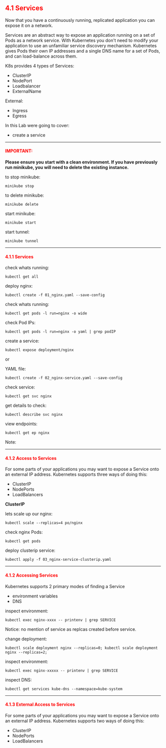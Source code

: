 ## <font color='red'> 4.1 Services </font>
Now that you have a continuously running, replicated application you can expose it on a network.

Services are an abstract way to expose an application running on a set of Pods as a network service.
With Kubernetes you don't need to modify your application to use an unfamiliar service discovery mechanism. Kubernetes gives Pods their own IP addresses and a single DNS name for a set of Pods, and can load-balance across them.

K8s provides 4 types of Services:
* ClusterIP
* NodePort 
* Loadbalancer
* ExternalName

External:
* Ingress
* Egress

In this Lab were going to cover:
* create a service


---

#### <font color='red'>IMPORTANT:</font> 
<strong>Please ensure you start with a clean environment. 
If you have previously run minikube, you will need to delete the existing instance.</strong>

to stop  minikube:
```
minikube stop
```
to delete  minikube:
```
minikube delete
```
start minikube:
```
minikube start
```
start tunnel:
```
minikube tunnel
```

--- 

#### <font color='red'> 4.1.1 Services </font>

check whats running:
```
kubectl get all
```
deploy nginx:
```
kubectl create -f 01_nginx.yaml --save-config
```
check whats running:
```
kubectl get pods -l run=nginx -o wide
```
check Pod IPs:
```
kubectl get pods -l run=nginx -o yaml | grep podIP
```
create a service:
```
kubectl expose deployment/nginx
```
or

YAML file:
```
kubectl create -f 02_nginx-service.yaml --save-config
```
check service:
```
kubectl get svc nginx
```
get details to check:
```
kubectl describe svc nginx
```
view endpoints:
```
kubectl get ep nginx
```
Note: 



---


#### <font color='red'> 4.1.2 Access to Services </font>
For some parts of your applications you may want to expose a Service onto an external IP address.
Kubernetes supports three ways of doing this: 
* ClusterIP
* NodePorts
* LoadBalancers

**ClusterIP**  

lets scale up our nginx:
```
kubectl scale --replicas=4 po/nginx
```
check nginx Pods:
```
kubectl get pods
```
deploy clusterip service:
```
kubectl apply -f 03_nginx-service-clusterip.yaml
```





---


#### <font color='red'> 4.1.2 Accessing Services </font>
Kubernetes supports 2 primary modes of finding a Service
* environment variables
* DNS

inspect environment:
```
kubectl exec nginx-xxxx -- printenv | grep SERVICE
```
Notice: no mention of service as replcas created before service.  

change deployment:
```
kubectl scale deployment nginx --replicas=0; kubectl scale deployment nginx --replicas=2;
```
inspect environment:
```
kubectl exec nginx-xxxxx -- printenv | grep SERVICE
```

inspect DNS:
```
kubectl get services kube-dns --namespace=kube-system
```

---

#### <font color='red'> 4.1.3 External Access to Services </font>
For some parts of your applications you may want to expose a Service onto an external IP address.
Kubernetes supports two ways of doing this: 
* ClusterIP
* NodePorts
* LoadBalancers


